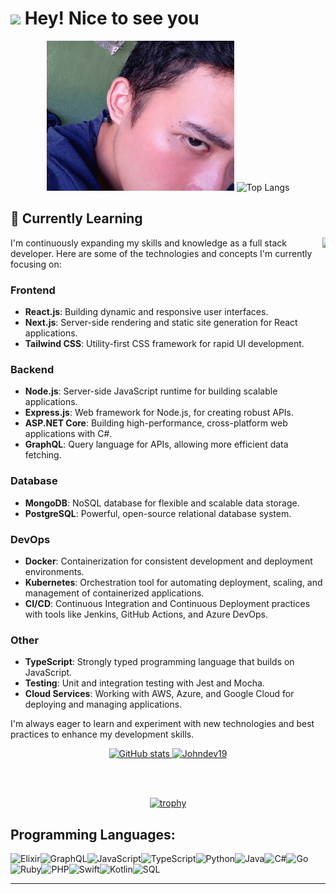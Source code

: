 <h1><img src="https://emojis.slackmojis.com/emojis/images/1531849430/4246/blob-sunglasses.gif?1531849430" width="30"/> Hey! Nice to see you</h1>

<div align="center">
  <img src="https://raw.githubusercontent.com/JohnDev19/JohnDev19/main/IMG_20230825_192943.jpg" alt="JohnDev19"height="240" width="300">
  <img src="https://github-readme-stats.vercel.app/api/top-langs/?username=JohnDev19" alt="Top Langs" height="300" width="400">
</div>

## 🌱 Currently Learning
<img align='right' src="https://media.giphy.com/media/M9gbBd9nbDrOTu1Mqx/giphy.gif" width="5p">
I'm continuously expanding my skills and knowledge as a full stack developer. Here are some of the technologies and concepts I'm currently focusing on:

### Frontend
- **React.js**: Building dynamic and responsive user interfaces.
- **Next.js**: Server-side rendering and static site generation for React applications.
- **Tailwind CSS**: Utility-first CSS framework for rapid UI development.

### Backend
- **Node.js**: Server-side JavaScript runtime for building scalable applications.
- **Express.js**: Web framework for Node.js, for creating robust APIs.
- **ASP.NET Core**: Building high-performance, cross-platform web applications with C#.
- **GraphQL**: Query language for APIs, allowing more efficient data fetching.

### Database
- **MongoDB**: NoSQL database for flexible and scalable data storage.
- **PostgreSQL**: Powerful, open-source relational database system.

### DevOps
- **Docker**: Containerization for consistent development and deployment environments.
- **Kubernetes**: Orchestration tool for automating deployment, scaling, and management of containerized applications.
- **CI/CD**: Continuous Integration and Continuous Deployment practices with tools like Jenkins, GitHub Actions, and Azure DevOps.

### Other
- **TypeScript**: Strongly typed programming language that builds on JavaScript.
- **Testing**: Unit and integration testing with Jest and Mocha.
- **Cloud Services**: Working with AWS, Azure, and Google Cloud for deploying and managing applications.

I'm always eager to learn and experiment with new technologies and best practices to enhance my development skills.


<p align="center">
  <a href="https://github.com/anuraghazra/github-readme-stats">
    <img src="https://github-readme-stats.vercel.app/api?username=JohnDev19&show_icons=true" alt="GitHub stats" height="195 width="400">
    <img alt="Johndev19" src="https://streak-stats.demolab.com/?user=JohnDev19&theme=vue-dark">
  </a>
</p>

<br><br><div align="center">
  
  [![trophy](https://github-profile-trophy.vercel.app/?username=JohnDev19)](https://github.com/ryo-ma/github-profile-trophy)
</div>


## Programming Languages:

<div style="display: flex; flex-wrap: wrap;">
  <img src="https://img.shields.io/badge/elixir-%234B275F.svg?style=for-the-badge&logo=elixir&logoColor=white" alt="Elixir" />
  <img src="https://img.shields.io/badge/GraphQL-%23E10098.svg?style=for-the-badge&logo=GraphQL&logoColor=white" alt="GraphQL" />
  <img src="https://img.shields.io/badge/JavaScript-%23F7DF1E.svg?style=for-the-badge&logo=JavaScript&logoColor=black" alt="JavaScript" />
  <img src="https://img.shields.io/badge/TypeScript-%23007ACC.svg?style=for-the-badge&logo=TypeScript&logoColor=white" alt="TypeScript" />
  <img src="https://img.shields.io/badge/Python-%233776AB.svg?style=for-the-badge&logo=Python&logoColor=white" alt="Python" />
  <img src="https://img.shields.io/badge/Java-%23007396.svg?style=for-the-badge&logo=Java&logoColor=white" alt="Java" />
  <img src="https://img.shields.io/badge/C%23-%23239120.svg?style=for-the-badge&logo=C-Sharp&logoColor=white" alt="C#" />
  <img src="https://img.shields.io/badge/Go-%2300ADD8.svg?style=for-the-badge&logo=Go&logoColor=white" alt="Go" />
  <img src="https://img.shields.io/badge/Ruby-%23CC342D.svg?style=for-the-badge&logo=Ruby&logoColor=white" alt="Ruby" />
  <img src="https://img.shields.io/badge/PHP-%23777BB4.svg?style=for-the-badge&logo=PHP&logoColor=white" alt="PHP" />
  <img src="https://img.shields.io/badge/Swift-%23FA7343.svg?style=for-the-badge&logo=Swift&logoColor=white" alt="Swift" />
  <img src="https://img.shields.io/badge/Kotlin-%230095D5.svg?style=for-the-badge&logo=Kotlin&logoColor=white" alt="Kotlin" />
  <img src="https://img.shields.io/badge/SQL-%234479A1.svg?style=for-the-badge&logo=PostgreSQL&logoColor=white" alt="SQL" />
</div>

---



